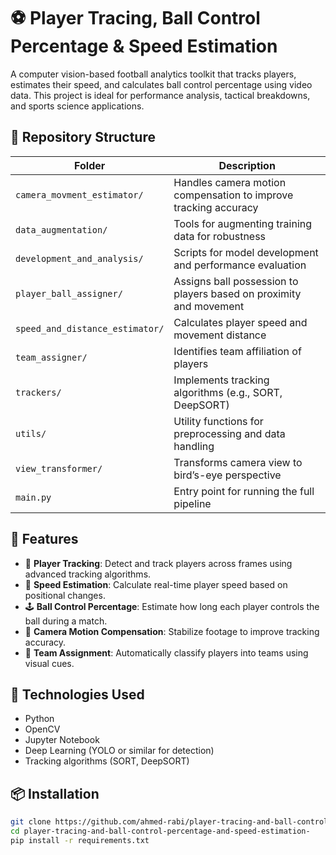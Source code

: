 # ⚽ Player Tracing, Ball Control Percentage & Speed Estimation

A computer vision-based football analytics toolkit that tracks players, estimates their speed, and calculates ball control percentage using video data. This project is ideal for performance analysis, tactical breakdowns, and sports science applications.

## 📁 Repository Structure

| Folder | Description |
|--------|-------------|
| `camera_movment_estimator/` | Handles camera motion compensation to improve tracking accuracy |
| `data_augmentation/` | Tools for augmenting training data for robustness |
| `development_and_analysis/` | Scripts for model development and performance evaluation |
| `player_ball_assigner/` | Assigns ball possession to players based on proximity and movement |
| `speed_and_distance_estimator/` | Calculates player speed and movement distance |
| `team_assigner/` | Identifies team affiliation of players |
| `trackers/` | Implements tracking algorithms (e.g., SORT, DeepSORT) |
| `utils/` | Utility functions for preprocessing and data handling |
| `view_transformer/` | Transforms camera view to bird’s-eye perspective |
| `main.py` | Entry point for running the full pipeline |



## 🚀 Features

- 🎯 **Player Tracking**: Detect and track players across frames using advanced tracking algorithms.
- 🏃 **Speed Estimation**: Calculate real-time player speed based on positional changes.
- 🕹️ **Ball Control Percentage**: Estimate how long each player controls the ball during a match.
- 🔄 **Camera Motion Compensation**: Stabilize footage to improve tracking accuracy.
- 🧠 **Team Assignment**: Automatically classify players into teams using visual cues.

## 🧪 Technologies Used

- Python
- OpenCV
- Jupyter Notebook
- Deep Learning (YOLO or similar for detection)
- Tracking algorithms (SORT, DeepSORT)

## 📦 Installation

```bash
git clone https://github.com/ahmed-rabi/player-tracing-and-ball-control-percentage-and-speed-estimation-
cd player-tracing-and-ball-control-percentage-and-speed-estimation-
pip install -r requirements.txt
